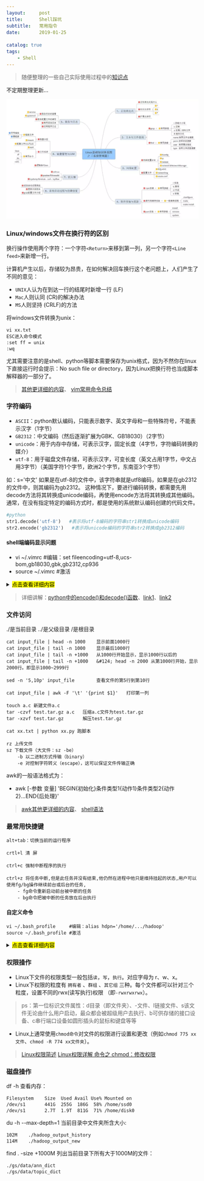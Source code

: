 ```yaml
---
layout:     post
title:      Shell踩坑
subtitle:   常用指令
date:       2019-01-25

catalog: true
tags:
    - Shell
---
```


> 随便整理的一些自己实际使用过程中的[知识点](https://www.runoob.com/linux/linux-shell.html)

不定期整理更新...

![](/img/post/20190125/1.png)

### Linux/windows文件在换行符的区别

换行操作使用两个字符：一个字符`<Return>`来移到第一列，另一个字符`<Line feed>`来新增一行。

计算机产生以后，存储较为昂贵，在如何解决回车换行这个老问题上，人们产生了不同的意见：
- `UNIX`人认为在到达一行的结尾时新增一行<Line feed> (LF)
- `Mac`人则认同<Return> (CR)的解决办法
- `MS`人则坚持<Return><Line feed> (CRLF)的方法

将windows文件转换为unix：

	vi xx.txt
	ESC进入命令模式
	:set ff = unix
	:wq

尤其需要注意的是shell、python等脚本需要保存为unix格式，因为不然你在linux下直接运行时会提示：No such file or directory，因为Linux把换行符也当成脚本解释器的一部分了。

> [其他更详细的内容](https://www.cnblogs.com/ywl925/p/3915466.html)、
> [vim常用命令总结](https://www.cnblogs.com/yangjig/p/6014198.html)

### 字符编码

- `ASCII`：python默认编码，只能表示数字、英文字母和一些特殊符号，不能表示汉字（1字节）
- `GB2312`：中文编码（然后逐渐扩展为GBK、GB18030）（2字节）
- `unicode`：用于内存中存储，可表示汉字，固定长度（4字节，字符编码转换的媒介）
- `utf-8`：用于磁盘文件存储，可表示汉字，可变长度（英文占用1字节，中文占用3字节）（美国字符1个字节，欧洲2个字节，东南亚3个字节）

 如：s='中文' 如果是在utf-8的文件中，该字符串就是utf8编码，如果是在gb2312的文件中，则其编码为gb2312。
 这种情况下，要进行编码转换，都需要先用 decode方法将其转换成unicode编码，再使用encode方法将其转换成其他编码。
 通常，在没有指定特定的编码方式时，都是使用的系统默认编码创建的代码文件。

 ```python
#python
str1.decode('utf-8')   #表示将utf-8编码的字符串str1转换成unicode编码
str2.encode('gb2312')   #表示将unicode编码的字符串str2转换成gb2312编码
```

#### shell端编码显示问题

- vi ~/.vimrc     #编辑：set fileencoding=utf-8,ucs-bom,gb18030,gbk,gb2312,cp936
- source ~/.vimrc #激活

<details>
<summary><mark>点击查看详细内容</mark></summary>
<br/>set incsearch
<br/>set hlsearch
<br/>set ignorecase smartcase
<br/>set backupcopy=yes
<br/>set laststatus=2
<br/>set fileencodings=utf-8,ucs-bom,gb18030,gbk,gb2312,cp936
<br/>set termencoding=utf-8
<br/>set encoding=utf-8
<br/>set number
<br/>set tabstop=4
<br/>set softtabstop=4
<br/>set shiftwidth=4
<br/>set expandtab
</details>

> 详细讲解：[python中的encode()和decode()函数](https://www.cnblogs.com/chaojiyingxiong/p/9822444.html)、[link1](https://www.cnblogs.com/tarol/p/7523642.html)、[link2](http://www.ruanyifeng.com/blog/2007/10/ascii_unicode_and_utf-8.html)

### 文件访问

./是当前目录  ../是父级目录   /是根目录

	cat input_file | head -n 1000    显示前面1000行
	cat input_file | tail -n 1000    显示最后1000行
	cat input_file | tail -n +1000   从1000行开始显示，显示1000行以后的
	cat input_file | tail -n +1000   &#124; head -n 2000 从第1000行开始，显示2000行。即显示1000~2999行

	sed -n '5,10p' input_file        查看文件的第5行到第10行

	cat input_file | awk -F '\t' '{print $1}'   打印第一列

	touch a.c 新建文件a.c
	tar -czvf test.tar.gz a.c   压缩a.c文件为test.tar.gz
	tar -xzvf test.tar.gz       解压test.tar.gz

	cat xx.txt | python xx.py 跑脚本

	rz 上传文件
	sz 下载文件（大文件：sz -be）
		-b 以二进制方式传输（binary）
		-e 对控制字符转义（escape），这可以保证文件传输正确

awk的一般语法格式为：
- awk [-参数 变量] 'BEGIN{初始化}条件类型1{动作1}条件类型2{动作2}...END{后处理}'

> [awk其他更详细的内容](https://www.cnblogs.com/ywl925/p/3904436.html)、
> [shell语法](https://www.cnblogs.com/ywl925/p/3948310.html)

### 最常用快捷键

	alt+tab：切换当前的运行程序

	crtl+l 清 屏

	ctrl+c 强制中断程序的执行

	ctrl+z 将任务中断,但是此任务并没有结束,他仍然在进程中他只是维持挂起的状态,用户可以使用fg/bg操作继续前台或后台的任务,
		- fg命令重新启动前台被中断的任务
		- bg命令把被中断的任务放在后台执行

#### 自定义命令

	vi ~/.bash_profile     #编辑：alias hdpn='/home/.../hadoop'
	source ~/.bash_profile #激活

<details>
<summary><mark>点击查看详细内容</mark></summary>
<br/># .bash_profile
<br/>
<br/># Get the aliases and functions
<br/>if [ -f ~/.bashrc ]; then
<br/>        . ~/.bashrc
<br/>fi
<br/>
<br/># User specific environment and startup programs
<br/>
<br/>PATH=$PATH:$HOME/bin
<br/>
<br/>export PATH
<br/>unset USERNAME
<br/>
<br/>alias hdpn='/home/caijiayue/hadoopclient/hadoop/hadoop/bin/hadoop'
</details>

### 权限操作

- Linux下文件的权限类型一般包括`读`，`写`，`执行`。对应字母为 r、w、x。
- Linux下权限的粒度有 `拥有者` 、`群组` 、`其它组` 三种。每个文件都可以针对三个粒度，设置不同的rwx(读写执行)权限 （即`-rwxrwxrwx`）。

> ps：第一位标识文件属性：d目录（即文件夹）、-文件、l链接文件、s该文件无论由什么用户启动，最众都会被超级用户去执行、b可供存储的接口设备、c串行端口设备如圆形插头的鼠标和键盘等等

- Linux上通常使用`chmod命令`对文件的权限进行设置和更改（例如`chmod 775 xx文件`、`chmod -R 774 xx文件夹`）。

> [Linux权限简述](https://blog.csdn.net/l0979365428/article/details/51558079)
> [Linux权限详解 命令之 chmod：修改权限](https://www.cnblogs.com/ywl925/p/3948310.html)

### 磁盘操作

df -h 查看内存：

	Filesystem    Size  Used Avail Use% Mounted on
	/dev/s1       441G  255G  186G  58% /home/ssd0
	/dev/s1       2.7T  1.9T  811G  71% /home/disk0

du -h --max-depth=1 当前目录中文件夹所含大小:

	102M    ./hadoop_output_history
	114M    ./hadoop_output_new

find . -size +1000M 列出当前目录下所有大于1000M的文件：

	./gs/data/ann_dict
	./gs/data/topic_dict
